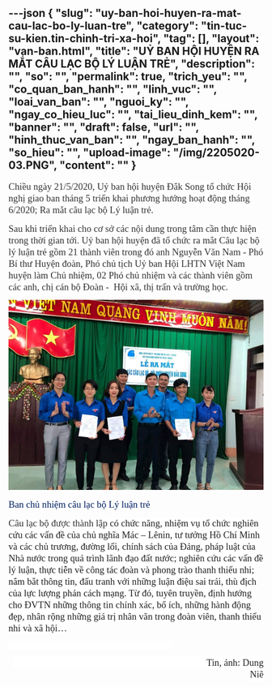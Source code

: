 ---json
{
    "slug": "uy-ban-hoi-huyen-ra-mat-cau-lac-bo-ly-luan-tre",
    "category": "tin-tuc-su-kien.tin-chinh-tri-xa-hoi",
    "tag": [],
    "layout": "van-ban.html",
    "title": "UỶ BAN HỘI HUYỆN RA MẮT CÂU LẠC BỘ LÝ LUẬN TRẺ",
    "description": "",
    "so": "",
    "permalink": true,
    "trich_yeu": "",
    "co_quan_ban_hanh": "",
    "linh_vuc": "",
    "loai_van_ban": "",
    "nguoi_ky": "",
    "ngay_co_hieu_luc": "",
    "tai_lieu_dinh_kem": "",
    "banner": "",
    "draft": false,
    "url": "",
    "hinh_thuc_van_ban": "",
    "ngay_ban_hanh": "",
    "so_hieu": "",
    "upload-image": "/img/2205020-03.PNG",
    "__content__": ""
}
---
<p><span style="background-color:white"><span style="font-size:14.0pt"><span style="font-family:&quot;Times New Roman&quot;,serif"><span style="color:#333333">Chiều ng&agrave;y 21/5/2020, Uỷ ban hội huyện Đắk Song tổ chức Hội nghị giao ban th&aacute;ng 5 triển khai phương hướng hoạt động th&aacute;ng 6/2020; Ra mắt c&acirc;u lạc bộ L&yacute; luận trẻ.</span></span></span></span></p>

<p style="margin-left:0in; margin-right:0in"><span style="background-color:white"><span style="font-size:14.0pt"><span style="font-family:&quot;Times New Roman&quot;,serif"><span style="color:#333333">Sau khi triển khai cho cơ sở c&aacute;c nội dung trong t&acirc;m cần thực hiện trong thời gian tới. Uỷ ban hội huyện đ&atilde; tổ chức ra mắt C&acirc;u lạc bộ l&yacute; luận trẻ gồm 21 th&agrave;nh vi&ecirc;n trong đ&oacute; anh Nguyễn Văn Nam - Ph&oacute; B&iacute; thư Huyện đo&agrave;n, Ph&oacute; chủ tịch Uỷ ban Hội LHTN Việt Nam huyện l&agrave;m Chủ nhiệm, 02 Ph&oacute; chủ nhiệm v&agrave; c&aacute;c th&agrave;nh vi&ecirc;n gồm c&aacute;c anh, chị c&aacute;n bộ Đo&agrave;n -&nbsp; Hội x&atilde;, thị trấn v&agrave; trường học.</span></span></span></span></p>

<p style="margin-left:0in; margin-right:0in"><img alt="" src="/img/2205020-03.PNG" /></p>

<p style="margin-left:0in; margin-right:0in"><span style="background-color:white"><span style="font-size:14.0pt"><span style="font-family:&quot;Times New Roman&quot;,serif"><span style="color:#002060">Ban chủ nhiệm c&acirc;u lạc bộ L&yacute; luận trẻ</span></span></span></span></p>

<p style="margin-left:0in; margin-right:0in"><span style="background-color:white"><span style="font-size:14.0pt"><span style="font-family:&quot;Times New Roman&quot;,serif"><span style="color:#333333">C&acirc;u lạc bộ được th&agrave;nh lập </span></span></span><span style="font-size:14.0pt"><span style="background-color:white"><span style="font-family:&quot;Times New Roman&quot;,serif"><span style="color:#222222">c&oacute; chức năng, nhiệm vụ tổ chức nghi&ecirc;n cứu c&aacute;c vấn đề của chủ nghĩa M&aacute;c &ndash; L&ecirc;nin, tư tưởng Hồ Ch&iacute; Minh v&agrave; c&aacute;c chủ trương, đường lối, ch&iacute;nh s&aacute;ch của Đảng, ph&aacute;p luật của Nh&agrave; nước trong qu&aacute; tr&igrave;nh l&atilde;nh đạo đất nước; nghi&ecirc;n cứu c&aacute;c vấn đề l&yacute; luận, thực tiễn về c&ocirc;ng t&aacute;c đo&agrave;n v&agrave; phong tr&agrave;o thanh thiếu nhi; nắm bắt th&ocirc;ng tin, đấu tranh với những luận điệu sai tr&aacute;i, th&ugrave; địch của lực lượng phản c&aacute;ch mạng. Từ đ&oacute;, tuy&ecirc;n truyền, định hướng cho ĐVTN những th&ocirc;ng tin ch&iacute;nh x&aacute;c, bổ &iacute;ch, những h&agrave;nh động đẹp, nh&acirc;n rộng những gi&aacute; trị nh&acirc;n văn trong đo&agrave;n vi&ecirc;n, thanh thiếu nhi v&agrave; x&atilde; hội&hellip;</span></span></span></span></span></p>

<p style="margin-left:0in; margin-right:0in; text-align:justify"><span style="background-color:white">&nbsp;&nbsp;&nbsp;&nbsp;&nbsp;&nbsp;&nbsp;&nbsp;&nbsp;&nbsp;&nbsp;&nbsp;&nbsp;&nbsp;&nbsp;&nbsp;&nbsp;&nbsp;&nbsp;&nbsp;&nbsp;&nbsp;&nbsp;&nbsp;&nbsp;&nbsp;&nbsp;&nbsp;&nbsp;&nbsp;&nbsp;&nbsp;&nbsp;&nbsp;&nbsp;&nbsp;&nbsp;&nbsp;&nbsp;&nbsp;&nbsp;&nbsp;&nbsp;&nbsp;&nbsp;&nbsp;&nbsp;&nbsp;&nbsp;&nbsp;&nbsp;&nbsp;&nbsp;&nbsp;&nbsp;&nbsp;&nbsp;&nbsp;&nbsp;&nbsp;&nbsp;&nbsp;&nbsp;&nbsp;&nbsp;&nbsp;&nbsp;&nbsp;&nbsp;&nbsp;&nbsp;&nbsp;&nbsp;&nbsp;&nbsp;&nbsp;&nbsp;&nbsp;&nbsp;&nbsp;&nbsp;&nbsp; </span></p>

<p style="margin-left:0in; margin-right:0in; text-align:right"><span style="background-color:white"><span style="font-size:14.0pt"><span style="background-color:white"><span style="font-family:&quot;Times New Roman&quot;,serif"><span style="color:#222222">&nbsp;&nbsp;&nbsp;&nbsp;&nbsp;&nbsp;&nbsp;&nbsp;&nbsp;&nbsp;&nbsp;&nbsp;&nbsp;&nbsp;&nbsp;&nbsp;&nbsp;&nbsp;&nbsp;&nbsp;&nbsp;&nbsp;&nbsp;&nbsp;&nbsp;&nbsp;&nbsp;&nbsp;&nbsp;&nbsp;&nbsp;&nbsp;&nbsp;&nbsp;&nbsp;&nbsp;&nbsp;&nbsp;&nbsp;&nbsp;&nbsp;&nbsp;&nbsp;&nbsp;&nbsp;&nbsp;&nbsp;&nbsp;&nbsp;&nbsp;&nbsp;&nbsp;&nbsp;&nbsp;&nbsp;&nbsp;&nbsp;&nbsp;&nbsp;&nbsp;&nbsp;&nbsp;&nbsp;&nbsp;&nbsp;&nbsp;&nbsp;&nbsp;&nbsp;&nbsp;&nbsp;&nbsp;&nbsp;&nbsp;&nbsp;&nbsp;&nbsp;&nbsp;&nbsp;&nbsp;&nbsp; Tin, ảnh: Dung Ni&ecirc;</span></span></span></span></span></p>
